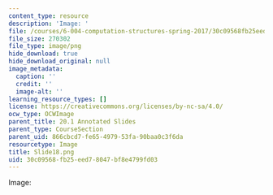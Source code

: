 ```yaml
---
content_type: resource
description: 'Image: '
file: /courses/6-004-computation-structures-spring-2017/30c09568fb25eed78047bf8e4799fd03_Slide18.png
file_size: 270302
file_type: image/png
hide_download: true
hide_download_original: null
image_metadata:
  caption: ''
  credit: ''
  image-alt: ''
learning_resource_types: []
license: https://creativecommons.org/licenses/by-nc-sa/4.0/
ocw_type: OCWImage
parent_title: 20.1 Annotated Slides
parent_type: CourseSection
parent_uid: 866cbcd7-fe65-4979-53fa-90baa0c3f6da
resourcetype: Image
title: Slide18.png
uid: 30c09568-fb25-eed7-8047-bf8e4799fd03
---
```

Image: 